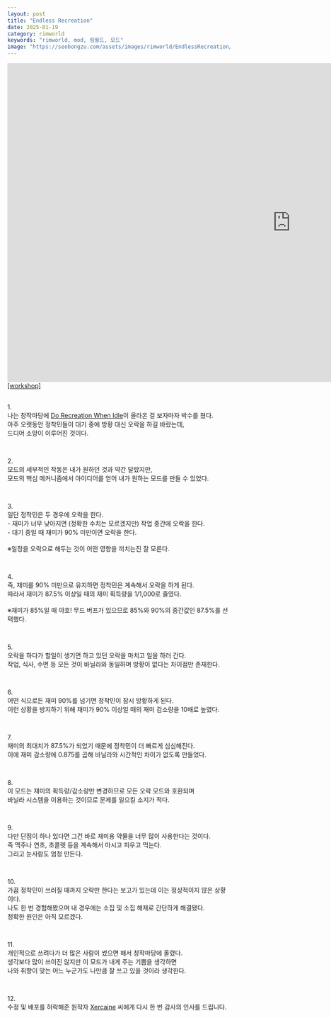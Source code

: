 ```yaml
---
layout: post
title: "Endless Recreation"
date: 2025-01-19
category: rimworld
keywords: "rimworld, mod, 림월드, 모드"
image: "https://seobongzu.com/assets/images/rimworld/EndlessRecreation/EndlessRecreation.webp"
---
```

<iframe src="https://www.youtube-nocookie.com/embed/SU4R6RBrG98?si=nzD0KP-KvhB5DUOV" width=1280px height=720px title="Endless Recreation" frameborder="0" allow="accelerometer; autoplay; clipboard-write; encrypted-media; gyroscope; picture-in-picture; web-share" loading="lazy" referrerpolicy="strict-origin-when-cross-origin" allowfullscreen></iframe>
<a href="https://steamcommunity.com/sharedfiles/filedetails/?id=3410477716" target="_blank">[workshop]</a><br><br>
<p>1.<br>나는 창작마당에 <a href="https://steamcommunity.com/sharedfiles/filedetails/?id=3368214339" target="_blank">Do Recreation When Idle</a>이 올라온 걸 보자마자 박수를 쳤다.<br>아주 오랫동안 정착민들이 대기 중에 방황 대신 오락을 하길 바랐는데,<br>드디어 소망이 이루어진 것이다.<br></p>
<br>
<p>2.<br>모드의 세부적인 작동은 내가 원하던 것과 약간 달랐지만,<br>모드의 핵심 메커니즘에서 아이디어를 얻어 내가 원하는 모드를 만들 수 있었다.<br></p>
<br>
<p>3.<br>일단 정착민은 두 경우에 오락을 한다.<br>- 재미가 너무 낮아지면 (정확한 수치는 모르겠지만) 작업 중간에 오락을 한다.<br>- 대기 중일 때 재미가 90% 미만이면 오락을 한다.<br>
<br>
※일정을 오락으로 해두는 것이 어떤 영향을 끼치는진 잘 모른다.<br></p>
<br>
<p>4.<br>즉, 재미를 90% 미만으로 유지하면 정착민은 계속해서 오락을 하게 된다.<br>따라서 재미가 87.5% 이상일 때의 재미 획득량을 1/1,000로 줄였다.<br>
<br>
※재미가 85%일 때 야호! 무드 버프가 있으므로 85%와 90%의 중간값인 87.5%를 선택했다.<br></p>
<br>
<p>5.<br>오락을 하다가 할일이 생기면 하고 있던 오락을 마치고 일을 하러 간다.<br>작업, 식사, 수면 등 모든 것이 바닐라와 동일하며 방황이 없다는 차이점만 존재한다.<br></p>
<br>
<p>6.<br>어떤 식으로든 재미 90%를 넘기면 정착민이 잠시 방황하게 된다.<br>이런 상황을 방지하기 위해 재미가 90% 이상일 때의 재미 감소량을 10배로 높였다.<br></p>
<br>
<p>7.<br>재미의 최대치가 87.5%가 되었기 때문에 정착민이 더 빠르게 심심해진다.<br>이에 재미 감소량에 0.875를 곱해 바닐라와 시간적인 차이가 없도록 만들었다.<br></p>
<br>
<p>8.<br>이 모드는 재미의 획득량/감소량만 변경하므로 모든 오락 모드와 호환되며<br>바닐라 시스템을 이용하는 것이므로 문제를 일으킬 소지가 적다.<br></p>
<br>
<p>9.<br>다만 단점이 하나 있다면 그건 바로 재미용 약물을 너무 많이 사용한다는 것이다.<br>즉 맥주나 연초, 초콜렛 등을 계속해서 마시고 피우고 먹는다.<br>그리고 눈사람도 엄청 만든다.<br></p>
<br>
<p>10.<br>가끔 정착민이 쓰러질 때까지 오락만 한다는 보고가 있는데 이는 정상적이지 않은 상황이다.<br>나도 한 번 경험해봤으며 내 경우에는 소집 및 소집 해제로 간단하게 해결됐다.<br>정확한 원인은 아직 모르겠다.<br></p>
<br>
<p>11.<br>개인적으로 쓰려다가 더 많은 사람이 썼으면 해서 창작마당에 올렸다.<br>생각보다 많이 쓰이진 않지만 이 모드가 내게 주는 기쁨을 생각하면<br>나와 취향이 맞는 어느 누군가도 나만큼 잘 쓰고 있을 것이라 생각한다.<br></p>
<br>
<p>12.<br>수정 및 배포를 허락해준 원작자 <a href="https://steamcommunity.com/profiles/76561198062265145/myworkshopfiles/?appid=294100" target="_blank">Xercaine</a> 씨에게 다시 한 번 감사의 인사를 드립니다.</p>